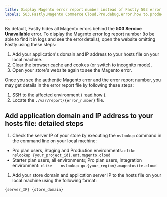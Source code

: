```yaml
---
title: Display Magento error report number instead of Fastly 503 error
labels: 503,Fastly,Magento Commerce Cloud,Pro,debug,error,how to,production,reports,staging
---
```


By default, Fastly hides all Magento errors behind the **503 Service Unavailable** error. To display the Magento error log report number (to be able to find it in logs and see the error details), open the website omitting Fastly using these steps:

1. Add your application's domain and IP address to your hosts file on your local machine.
1. Clear the browser cache and cookies (or switch to incognito mode).
1. Open your store's website again to see the Magento error.

Once you see the authentic Magento error and the error report number, you may get details in the error report file by following these steps:

1. SSH to the affected environment ( [read how](https://devdocs.magento.com/guides/v2.3/cloud/env/environments-ssh.html#ssh) ).
1. Locate the `./var/report/{error_number}` file.

## Add application domain and IP address to your hosts file: detailed steps

1. Check the server IP of your store by executing the `nslookup` command in the command line on your local machine:

* Pro plan users, Staging and Production environments:    ```clike    nslookup {your_project_id}.ent.magento.cloud    ```    
* Starter plan users, all environments; Pro plan users, Integration environment:    ```clike    nslookup gw.{your_region}.magentosite.cloud    ```    

1. Add your store domain and application server IP to the hosts file on your local machine using the following format:

```clike
{server_IP} {store_domain}
```
